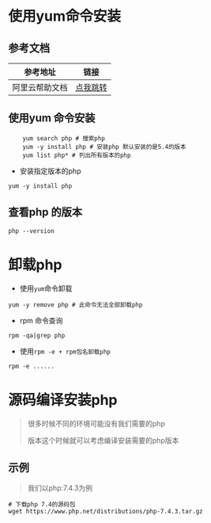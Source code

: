 # 使用yum命令安装

## 参考文档

| 参考地址       | 链接                                                         |
| -------------- | ------------------------------------------------------------ |
| 阿里云帮助文档 | [点我跳转](https://help.aliyun.com/document_detail/171940.html?spm=a2c4g.11186623.6.1259.1c455c1fjdgmNv) |



## 使用yum 命令安装

```shell
	yum search php # 搜索php
	yum -y install php # 安装php 默认安装的是5.4的版本
	yum list php* # 列出所有版本的php
```



- 安装指定版本的php

``` shell
yum -y install php
```

## 查看php 的版本

```shell
php --version 
```



# 卸载php

- 使用`yum`命令卸载

```shell
yum -y remove php # 此命令无法全部卸载php
```

- rpm 命令查询

```shell
rpm -qa|grep php
```

- 使用`rpm -e + rpm包名卸载php`

```shell
rpm -e ......
```

# 源码编译安装php

> 很多时候不同的环境可能没有我们需要的php
>
> 版本这个时候就可以考虑编译安装需要的php版本

## 示例

> 我们以php:7.4.3为例

```shell
# 下载php 7.4的源码包
wget https://www.php.net/distributions/php-7.4.3.tar.gz
```

